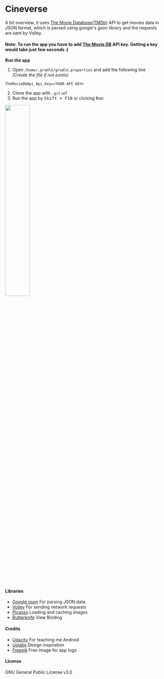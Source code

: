 # Cineverse

A bit overview, it uses [The Movie Database(TMDb)](https://www.themoviedb.org/) API to get movies data in JSON format, which is parsed using google's gson library and the requests are sent by Volley.

#### Note: To run the app you have to add [The Movie DB](https://developers.themoviedb.org/3/getting-started/introduction) API key. Getting a key would take just few seconds :)
**Run the app**
1. Open `/home/.gradle/gradle.properties` and add the following line *(Create the file if not exists)*
```
TheMovieDbApi_Api_Key=<YOUR API KEY>
``` 
2. Clone the app with `.git` url
3. Run the app by <kbd>Shift + F10</kbd> or clicking <kbd>Run</kbd>

<img src="gif/cineverse.gif" width="40%">

#### Libraries
- [Google gson](https://github.com/google/gson) For parsing JSON data
- [Volley](https://github.com/google/volley) For sending network requests
- [Picasso](http://square.github.io/picasso/) Loading and caching images
- [Butterknife](http://jakewharton.github.io/butterknife/) View Binding

#### Credits
- [Udacity](https://udacity.com/) For teaching me Android
- [Uplabs](https://www.uplabs.com/) Design inspiration
- [Freepik](https://www.freepik.com/) Free image for app logo

#### License
GNU General Public License v3.0
